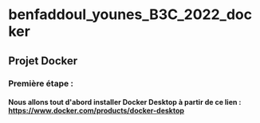 # benfaddoul_younes_B3C_2022_docker
## Projet Docker

### Première étape :
#### Nous allons tout d'abord installer Docker Desktop à partir de ce lien : https://www.docker.com/products/docker-desktop
